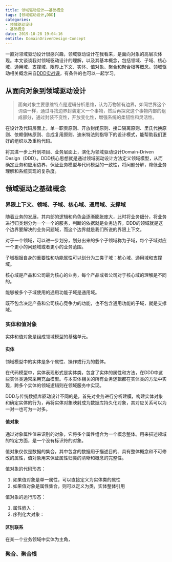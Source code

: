 ```yaml
---
title: 领域驱动设计——基础概念
tags: [领域驱动设计,DDD]
categories:
- 领域驱动设计
- 基础概念
date: 2019-10-28 19:04:16
entitle: DomainDrivenDesign-Concept
---
```


一直对领域驱动设计很感兴趣，领域驱动设计在我看来，是面向对象的高层次体现。本文谈谈我对领域驱动设计的理解，以及其基本概念，包括领域、子域、核心域、通用域、支撑域、限界上下文、实体、值对象、聚合和聚合根等概念。领域驱动相关概念来自[DDD实战课](https://time.geekbang.org/column/intro/238)，有条件的也可以一起学习。

<!--more-->
## 从面向对象到领域驱动设计

>面向对象主要思维特点是逻辑分析思维，认为万物皆有边界，如同世界这个词语一样，通过寻找边界封装定义一个事物，然后再探究这个事物内部的组成部分，通过封装不变性，开放变化性，增强系统的柔韧性和灵活性。

在设计及代码层面上，单一职责原则、开放封闭原则、接口隔离原则、里氏代换原则、依赖倒转原则、合成复用原则、迪米特法则指导下的设计模式，能帮助我们更好的组织以及重构代码。

将其进一步上升到项目、业务层面上，演化为领域驱动设计Domain-Driven Design（DDD）。DDD核心思想就是通过领域驱动设计方法定义领域模型，从而确定业务和应用边界，保证业务模型与代码模型的一致性，将问题分解，降低业务理解和系统实现的复杂度。



## 领域驱动之基础概念

### 界限上下文、领域、子域、核心域、通用域、支撑域

随着业务的发展，其内部的逻辑和角色会逐渐膨胀庞大，此时将业务细分，将业务进行归类划分为一个一个的服务，判断的依据就是业务边界，DDD的领域就是这个边界要解决的业务问题域，而这个边界就是我们所说的界限上下文。

对于一个领域，可以进一步划分，划分出来的多个子领域称为子域，每个子域对应一个更小的问题域或者更小的业务范围。

子域根据自身的重要性和功能属性可以划分为三类子域：核心域、通用域和支撑域。

核心域是产品和公司最为核心的业务，每个产品或者公司对于核心域的理解是不同的。

能够被多个子域使用的通用功能子域是通用域。

既不包含决定产品和公司核心竞争力的功能，也不包含通用功能的子域，就是支撑域。


### 实体和值对象

实体和值对象是组成领域模型的基础单元。

#### 实体

领域模型中的实体是多个属性、操作或行为的载体。

在代码模型中，实体表现形式是实体类，包含了实体的属性和方法，在DDD中这些实体类通常采用充血模型。与本实体相关的所有业务逻辑都在实体类的方法中实现，跨多个实体的领域逻辑则在领域服务中实现。

DDD与传统数据库驱动设计不同的是，首先对业务进行分析建模，构建实体对象和确定实体的行为，再将实体对象映射成为数据库持久化对象，其对应关系可以为一对一也可为一对多。

#### 值对象

通过对象属性值来识别的对象，它将多个属性组合为一个概念整体。用来描述领域的特定方面，是一个没有标识符的对象。

值对象仅仅是数据的集合，其中包含的数据用于描述目的、具有整体概念和不可修改的属性，值对象用来保证属性归类的清晰和概念的完整性。

值对象的代码形态：
1. 如果值对象是单一属性，可以直接定义为实体类的属性
2. 如果值对象是属性集合，则可以定义为类，实体整体引用

值对象的运行形态：
1. 属性嵌入：
2. 序列化大对象：

#### 区别联系

在某一个业务领域中实体为主角，

### 聚合、聚合根
